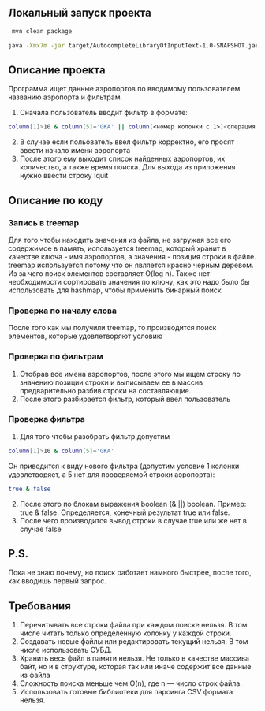 ## Локальный запуск проекта

````bash
 mvn clean package  
````
````bash
java -Xmx7m -jar target/AutocompleteLibraryOfInputText-1.0-SNAPSHOT.jar
````

## Описание проекта
Программа ищет данные аэропортов по вводимому пользователем названию аэропорта и фильтрам.
1. Сначала пользователь вводит фильтр в формате:
````bash
column[1]>10 & column[5]='GKA' || column[<номер колонки с 1>]<операция сравнения>...
````
2. В случае если польователь ввел фильтр корректно, его просят ввести начало имени аэропорта
3. После этого ему выходит список найденных аэропортов, их количество, а также время поиска.
Для выхода из приложения нужно ввести строку !quit
## Описание по коду
### Запись в treemap
 Для того чтобы находить значения из файла, не загружая все его содержимое в память,
 используется treemap, который хранит в качестве ключа - имя аэропортов, а значения - позиция строки в файле.
treemap используется потому что он является красно черным деревом. Из за чего поиск элементов составляет O(log n).
Также нет необходимости сортировать значения по ключу, как это надо было бы использовать для hashmap, чтобы применить бинарный поиск
### Проверка по началу слова
После того как мы получили treemap, то производится поиск элементов, которые удовлетворяют условию
### Проверка по фильтрам
1. Отобрав все имена аэропортов, после этого мы ищем строку по значению позиции строки и выписываем ее в массив 
предварительно разбив строки на составляющие.
2. После этого разбирается фильтр, который ввел пользователь
### Проверка фильтра
1. Для того чтобы разобрать фильтр допустим
````bash
column[1]>10 & column[5]='GKA'
````
Он приводится к виду нового фильтра (допустим условие 1 колонки удовлетворяет, а 5 нет для проверяемой строки аэропорта):
````bash
true & false
````
2. После этого  по блокам выражения  boolean (& ||) boolean. Пример: true & false. Определяется, конечный результат  true или false.
3. После чего производится вывод строки в случае true  или же нет в случае false
## P.S.
Пока не знаю почему, но поиск работает намного быстрее, после того, как вводишь первый запрос.

##  Требования
1. Перечитывать все строки файла при каждом поиске нельзя. В том числе читать только определенную колонку у каждой строки.
2. Создавать новые файлы или редактировать текущий нельзя. В том числе использовать СУБД.
3. Хранить весь файл в памяти нельзя. Не только в качестве массива байт, но и в структуре, которая так или иначе содержит все
   данные из файла
4. Сложность поиска меньше чем O(n), где n — число строк файла.
5. Использовать готовые библиотеки для парсинга CSV формата нельзя.